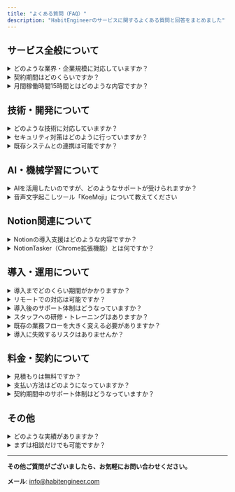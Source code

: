 ```yaml
---
title: "よくある質問（FAQ）"
description: "HabitEngineerのサービスに関するよくある質問と回答をまとめました"
---
```


## サービス全般について

<div class="faq-item">
<details>
<summary class="faq-question">どのような業界・企業規模に対応していますか？</summary>
<div class="faq-answer">
<p>医療機関、建築業、エンターテインメント業、飲食業など、業界を問わず対応しています。個人事業主から中小企業まで、規模に関係なくサポート可能です。</p>
</div>
</details>
</div>

<div class="faq-item">
<details>
<summary class="faq-question">契約期間はどのくらいですか？</summary>
<div class="faq-answer">
<p>3ヶ月契約と6ヶ月契約をご用意しています。習慣定着には時間がかかるため、6ヶ月契約（月額30,000円）を推奨しています。</p>
</div>
</details>
</div>

<div class="faq-item">
<details>
<summary class="faq-question">月間稼働時間15時間とはどのような内容ですか？</summary>
<div class="faq-answer">
<p>お客様のニーズに応じてカスタマイズします。システム開発、運用サポート、コンサルティング、研修など、様々な形でご支援いたします。月次提案で翌月の作業内容を事前にご相談いたします。</p>
</div>
</details>
</div>

## 技術・開発について

<div class="faq-item">
<details>
<summary class="faq-question">どのような技術に対応していますか？</summary>
<div class="faq-answer">
<p>Python、JavaScript、Hugo、Notion、AI・機械学習、Google Apps Script (GAS)、Chrome拡張機能開発など、幅広い技術に対応しています。</p>
</div>
</details>
</div>

<div class="faq-item">
<details>
<summary class="faq-question">セキュリティ対策はどのように行っていますか？</summary>
<div class="faq-answer">
<p>医療機関様での導入実績もあり、セキュリティを重視した開発・運用を行っています。機密性の高いデータの取り扱いも安心してお任せください。</p>
</div>
</details>
</div>

<div class="faq-item">
<details>
<summary class="faq-question">既存システムとの連携は可能ですか？</summary>
<div class="faq-answer">
<p>はい、可能です。API連携、データ移行、ワークフロー統合など、既存システムを活用しながらの効率化をご提案いたします。</p>
</div>
</details>
</div>

## AI・機械学習について

<div class="faq-item">
<details>
<summary class="faq-question">AIを活用したいのですが、どのようなサポートが受けられますか？</summary>
<div class="faq-answer">
<p>業務データの分析・可視化、LLMによる業務効率化、文書作成の自動化、音声認識システムの導入など、お客様の業務に応じたAI活用をご提案いたします。</p>
</div>
</details>
</div>

<div class="faq-item">
<details>
<summary class="faq-question">音声文字起こしツール「KoeMoji」について教えてください</summary>
<div class="faq-answer">
<p>高精度日本語音声文字起こしツールです。Whisper AIを使用し、INT8量子化によるCPU高速処理を実現。フォルダ監視による自動実行で、会議音声から議事録生成まで完全自動化できます。桜十字福岡病院様での導入実績があります。</p>
</div>
</details>
</div>

## Notion関連について

<div class="faq-item">
<details>
<summary class="faq-question">Notionの導入支援はどのような内容ですか？</summary>
<div class="faq-answer">
<p>業務フローに合わせたデータベース設計、テンプレート作成、チーム向け研修、継続的な運用サポートを行います。導入から定着まで一貫してサポートいたします。</p>
</div>
</details>
</div>

<div class="faq-item">
<details>
<summary class="faq-question">NotionTasker（Chrome拡張機能）とは何ですか？</summary>
<div class="faq-answer">
<p>ブラウザから直接Notionにタスクを追加できるChrome拡張機能です。Alt+Nでポップアップ表示、Ctrl+Enterでタスク送信。APIキーは暗号化してローカルに保存し、作業の中断を最小化します。</p>
</div>
</details>
</div>

## 導入・運用について

<div class="faq-item">
<details>
<summary class="faq-question">導入までどのくらい期間がかかりますか？</summary>
<div class="faq-answer">
<p>プロジェクトの規模により異なりますが、一般的な流れは以下の通りです：</p>
<ul>
<li><strong>初回ヒアリング</strong>：1週間以内</li>
<li><strong>提案・見積もり</strong>：1-2週間</li>
<li><strong>契約・開発開始</strong>：契約後即開始</li>
<li><strong>システム導入</strong>：2週間-2ヶ月（規模により変動）</li>
</ul>
<p>お急ぎの場合はご相談ください。可能な限り迅速に対応いたします。</p>
</div>
</details>
</div>

<div class="faq-item">
<details>
<summary class="faq-question">リモートでの対応は可能ですか？</summary>
<div class="faq-answer">
<p>はい、完全リモート対応が可能です。これまでの実績でも多くのお客様とリモートでやり取りを行っています。</p>
<ul>
<li><strong>打ち合わせ</strong>：Zoom、Google Meet等のオンライン会議</li>
<li><strong>画面共有</strong>：リアルタイムでの操作説明・サポート</li>
<li><strong>ファイル共有</strong>：セキュアな方法でのデータ受け渡し</li>
<li><strong>進捗報告</strong>：定期的なメール・チャットでの状況共有</li>
</ul>
<p>全国どこからでもサポートを受けることができます。</p>
</div>
</details>
</div>

<div class="faq-item">
<details>
<summary class="faq-question">導入後のサポート体制はどうなっていますか？</summary>
<div class="faq-answer">
<p>契約期間中は継続的なサポートを提供いたします：</p>
<ul>
<li><strong>メールサポート</strong>：1営業日以内の返信保証</li>
<li><strong>専門分野別窓口</strong>：開発、AI、Notion等の専門担当者が対応</li>
<li><strong>月次レビュー</strong>：定期的な運用状況確認と改善提案</li>
<li><strong>緊急対応</strong>：システム障害時の迅速な対応</li>
</ul>
<p>お客様が安心して業務に集中できるよう、しっかりとサポートいたします。</p>
</div>
</details>
</div>

<div class="faq-item">
<details>
<summary class="faq-question">スタッフへの研修・トレーニングはありますか？</summary>
<div class="faq-answer">
<p>はい、導入支援の一環として研修・トレーニングを提供しています：</p>
<ul>
<li><strong>基本操作研修</strong>：システムの基本的な使い方</li>
<li><strong>管理者向け研修</strong>：設定変更や運用方法</li>
<li><strong>継続フォロー</strong>：導入後の定着支援</li>
<li><strong>資料提供</strong>：操作マニュアルや設定手順書</li>
</ul>
<p>Notion導入支援やAI基礎講座（4時間×4回）の実績もあり、お客様のレベルに合わせたトレーニングを行います。</p>
</div>
</details>
</div>

<div class="faq-item">
<details>
<summary class="faq-question">既存の業務フローを大きく変える必要がありますか？</summary>
<div class="faq-answer">
<p>基本的には既存の業務フローを尊重し、最小限の変更で最大の効果を目指します：</p>
<ul>
<li><strong>現状分析</strong>：まず既存フローを詳しくヒアリング</li>
<li><strong>段階的導入</strong>：いきなり大きく変えず、徐々に最適化</li>
<li><strong>習慣重視</strong>：スタッフの方が無理なく続けられる仕組み作り</li>
<li><strong>カスタマイズ</strong>：お客様の業務に合わせたシステム設計</li>
</ul>
<p>「習慣形成」の専門知識を活かし、持続可能な改善を実現します。</p>
</div>
</details>
</div>

<div class="faq-item">
<details>
<summary class="faq-question">導入に失敗するリスクはありませんか？</summary>
<div class="faq-answer">
<p>導入の成功率を高めるため、以下の取り組みを行っています：</p>
<ul>
<li><strong>詳細なヒアリング</strong>：事前の要件整理を徹底</li>
<li><strong>段階的アプローチ</strong>：小さな成功体験を積み重ね</li>
<li><strong>継続サポート</strong>：導入後の定着まで責任を持ってフォロー</li>
<li><strong>実績に基づく提案</strong>：過去の成功事例をベースにした確実な方法</li>
</ul>
<p>万が一問題が発生した場合も、迅速に対応し解決まで責任を持ってサポートいたします。</p>
</div>
</details>
</div>

## 料金・契約について

<div class="faq-item">
<details>
<summary class="faq-question">見積もりは無料ですか？</summary>
<div class="faq-answer">
<p>はい、お見積もりは無料です。初回ヒアリングでお客様のニーズを詳細に把握し、最適なプランをご提案いたします。</p>
</div>
</details>
</div>

<div class="faq-item">
<details>
<summary class="faq-question">支払い方法はどのようになっていますか？</summary>
<div class="faq-answer">
<p>月額制でのお支払いとなります。詳細な支払い方法についてはお問い合わせ時にご説明いたします。</p>
</div>
</details>
</div>

<div class="faq-item">
<details>
<summary class="faq-question">契約期間中のサポート体制はどうなっていますか？</summary>
<div class="faq-answer">
<p>専門分野別サポート窓口で迅速に対応いたします。メールでのお問い合わせには通常1営業日以内にご回答いたします。</p>
</div>
</details>
</div>

## その他

<div class="faq-item">
<details>
<summary class="faq-question">どのような実績がありますか？</summary>
<div class="faq-answer">
<p>桜十字福岡病院様での音声文字起こしシステム、某エンタメ系企業様でのNotion導入支援、MEO運営企業様でのAI活用支援など、様々な業界での実績があります。詳細は<a href="/results/">実績ページ</a>をご覧ください。</p>
</div>
</details>
</div>

<div class="faq-item">
<details>
<summary class="faq-question">まずは相談だけでも可能ですか？</summary>
<div class="faq-answer">
<p>もちろん可能です。お客様の課題やニーズをお聞かせください。最適なソリューションをご提案いたします。</p>
<p><strong>お問い合わせ</strong>: <a href="mailto:info@habitengineer.com">info@habitengineer.com</a></p>
</div>
</details>
</div>

---

**その他ご質問がございましたら、お気軽にお問い合わせください。**

**メール**: [info@habitengineer.com](mailto:info@habitengineer.com)